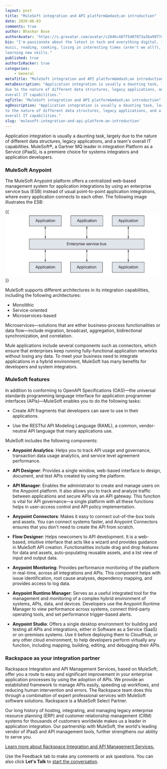 ```yaml
---
layout: post
title: "MuleSoft integration and API platform&mdash;an introduction"
date: 2020-06-03
comments: true
author: Bhaskar Bose
authorAvatar: 'https://s.gravatar.com/avatar/c2846c487f5d07873a3ba9977ddb5f5b'
bio: "I'm passionate about the latest in tech and everything digital. I love
music, reading, cooking, living in interesting times (aren't we all?), and
learning new skills."
published: true
authorIsRacker: true
categories:
    - General
metaTitle: "MuleSoft integration and API platform&mdash;an introduction"
metaDescription: "Application integration is usually a daunting task, largely
due to the nature of different data structures, legacy applications, and a team's
overall IT capabilities."
ogTitle: "MuleSoft integration and API platform&mdash;an introduction"
ogDescription: "Application integration is usually a daunting task, largely due
to the nature of different data structures, legacy applications, and a team's
overall IT capabilities."
slug: 'mulesoft-integration-and-api-platform-an-introduction'
---
```


Application integration is usually a daunting task, largely due to the nature
of different data structures, legacy applications, and a team's overall IT
capabilities. MuleSoft&reg;, a Gartner MQ leader in integration Platform as a
Service (iPaaS), is a premiere choice for systems integrators and
application developers.

<!--more-->

### MuleSoft Anypoint

The MuleSoft Anypoint platform offers a centralized web-based management system
for application integrations by using an enterprise service bus (ESB) instead of
usual point-to-point application integrations, where every application connects
to each other. The following image illustrates the ESB:

{{<img src="Picture1.png" alt="" title="">}}

MuleSoft supports different architectures in its integration capabilities,
including the following architectures:

- Monolithic
- Service-oriented
- Microservices-based

Microservices&mdash;solutions that are either business-process functionalities
or data flow&mdash;include migration, broadcast, aggregation, bidirectional
synchronization, and correlation.

Mule applications include several components such as connectors, which ensure
that enterprises keep running fully-functional application networks without
losing any data. To meet your business need to integrate applications in a hybrid
environment, MuleSoft has many benefits for developers and system integrators.

### MuleSoft features

In addition to conforming to OpenAPI Specifications (OAS)&mdash;the universal standards
programming language interface for application programmer interfaces
(APIs)&mdash;MuleSoft enables you to do the following tasks:

- Create API fragments that developers can save to use in their applications.

- Use the RESTful API Modeling Language (RAML), a common, vendor-neutral API
  language that many applications use.

MuleSoft includes the following components:

- **Anypoint Analytics**: Helps you to track API usage and governance, transaction
  data usage analytics, and service level agreement performance.

- **API Designer**: Provides a single window, web-based interface to design,
  document, and test APIs created by using the platform.

- **API Manager**: Enables the administrator to create and manage users on the
  Anypoint platform. It also allows you to track and analyze traffic between
  applications and secure APIs via an API gateway. This function is vital for
  API governance&mdash;a single platform with all these functions helps in
  user-access control and API policy implementation.

- **Anypoint Connectors**: Makes it easy to connect out-of-the-box tools and
  assets. You can connect systems faster, and Anypoint Connectors ensures that
  you don't need to create the API from scratch.

- **Flow Designer**: Helps newcomers to API development. It is a web-based,
  intuitive interface that acts like a wizard and provides guidance in MuleSoft
  API creation. Functionalities include drag and drop features for data and
  assets, auto-populating reusable assets, and a list view of input and output
  data.

- **Anypoint Monitoring**: Provides performance monitoring of the platform in
  real-time, across all integrations and APIs. This component helps with issue
  identification, root cause analyses, dependency mapping, and provides access
  to log data.

- **Anypoint Runtime Manager**: Serves as a useful integrated tool for the
  management and monitoring of a complex hybrid environment of systems, APIs,
  data, and devices. Developers use the Anypoint Runtime Manager to view performance
  across systems, connect third-party operating tools, and set performance
  trigger-based alerts.

- **Anypoint Studio**: Offers a single desktop environment for building and
testing all APIs and integrations, either in Software as a Service (SaaS) or
on-premises systems. Use it before deploying them to CloudHub, or any other
cloud environment, to help developers perform virtually any function, including
mapping, building, editing, and debugging their APIs.

### Rackspace as your integration partner

Rackspace Integration and API Management Services, based on MuleSoft, offer
you a route to easy and significant improvement in your enterprise application
processes by using the adoption of APIs. We provide an established framework to
manage APIs easily, speeding up workflows, and reducing human intervention and
errors. The Rackspace team does this through a combination of expert professional
services with MuleSoft software solutions. Rackspace is a MuleSoft Select Partner.

Our long history of hosting, integrating, and managing legacy enterprise resource
planning (ERP) and customer relationship management (CRM) systems for thousands
of customers worldwide makes us a leader in application integration. Our
partnership with MuleSoft, the world's leading vendor of iPaaS and API management
tools, further strengthens our ability to serve you.

<a class="cta blue" id="cta" href="https://www.rackspace.com/mulesoft">Learn more about Rackspace Integration and API Management Services.</a>

Use the Feedback tab to make any comments or ask questions. You can also click
**Let's Talk** to [start the conversation](https://www.rackspace.com/).

